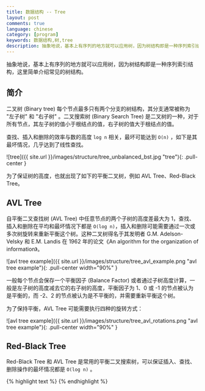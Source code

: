 ```yaml
---
title: 数据结构 -- Tree
layout: post
comments: true
language: chinese
category: [program]
keywords: 数据结构,树,tree
description: 抽象地说，基本上有序列的地方就可以应用树，因为树结构即是一种序列索引结构，这里简单介绍常见的树结构。
---
```


抽象地说，基本上有序列的地方就可以应用树，因为树结构即是一种序列索引结构，这里简单介绍常见的树结构。

<!-- more -->

## 简介

二叉树 (Binary tree) 每个节点最多只有两个分支的树结构，其分支通常被称为 "左子树" 和 "右子树" 。二叉搜索树 (Binary Search Tree) 是二叉树的一种，对于所有节点，其左子树的值小于根结点的值，右子树的值大于根结点的值。

查找、插入和删除的效率与数的高度 ```log n``` 相关，最坏可能达到 ```O(n)``` ，如下是其最坏情况，几乎达到了线性查找。

![tree]({{ site.url }}/images/structure/tree_unbalanced_bst.jpg "tree"){: .pull-center }

为了保证树的高度，也就出现了如下的平衡二叉树，例如 AVL Tree、Red-Black Tree。

## AVL Tree

自平衡二叉查找树 (AVL Tree) 中任意节点的两个子树的高度差最大为 1，查找、插入和删除在平均和最坏情况下都是 ```O(log n)```，插入和删除可能需要通过一次或多次树旋转来重新平衡这个树。这种二叉树得名于其发明者 G.M. Adelson-Velsky 和 E.M. Landis 在 1962 年的论文《An algorithm for the organization of information》。

![avl tree example]({{ site.url }}/images/structure/tree_avl_example.png "avl tree example"){: .pull-center width="90%" }

一般每个节点会保存一个平衡因子 (Balance Factor) 或者通过子树高度计算，一般是左子树的高度减去它的右子树的高度，平衡因子为 1、0 或 -1 的节点被认为是平衡的，而 -2、2 的节点被认为是不平衡的，并需要重新平衡这个树。

为了保持平衡，AVL Tree 可能需要执行四种的旋转方式：

![avl tree example]({{ site.url }}/images/structure/tree_avl_rotations.png "avl tree example"){: .pull-center width="90%" }

<!--
http://btechsmartclass.com/DS/U5_T2.html
https://www.tutorialspoint.com/data_structures_algorithms/avl_tree_algorithm.htm
-->

## Red-Black Tree

Red-Black Tree 和 AVL Tree 是常用的平衡二叉搜索树，可以保证插入、查找、删除操作的最坏情况都是 ```O(log n)``` 。

<!--
Both red-black trees and AVL trees are the most commonly used balanced binary search trees and they support insertion, deletion and look-up in guaranteed O(logN) time. However, there are following points of comparison between the two:

    AVL trees are more rigidly balanced and hence provide faster look-ups. Thus for a look-up intensive task use an AVL tree.
    For an insert intensive tasks, use a Red-Black tree.
    AVL trees store the balance factor at each node. This takes O(N) extra space. However, if we know that the keys that will be inserted in the tree will always be greater than zero, we can use the sign bit of the keys to store the colour information of a red-black tree. Thus, in such cases red-black tree takes O(1) extra space.
In general, the rotations for an AVL tree are harder to implement and debug than that for a Red-Black tree.

http://web.mit.edu/~emin/Desktop/ref_to_emin/www.old/source_code/red_black_tree/index.html

https://github.com/mirek/rb_tree
-->








{% highlight text %}
{% endhighlight %}
